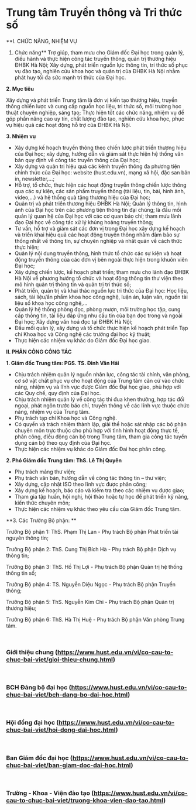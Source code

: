 # Trung tâm Truyền thông và Tri thức số
**I. CHỨC NĂNG, NHIỆM VỤ
1. Chức năng**
Trợ giúp, tham mưu cho Giám đốc Đại học trong quản lý, điều hành và thực hiện công tác truyền thông, quản trị thương hiệu ĐHBK Hà Nội; Xây dựng, phát triển nguồn lực thông tin, tri thức số phục vụ đào tạo, nghiên cứu khoa học và quản trị của ĐHBK Hà Nội nhằm phát huy tối đa sức mạnh tri thức của Đại học.

**2. Mục tiêu**

Xây dựng và phát triển Trung tâm là đơn vị kiến tạo thương hiệu, truyền thông chiến lược và cung cấp nguồn học liệu, tri thức số, môi trường học thuật chuyên nghiệp, sáng tạo; Thực hiện tốt các chức năng, nhiệm vụ để góp phần nâng cao uy tín, chất lượng đào tạo, nghiên cứu khoa học, phục vụ hiệu quả các hoạt động hỗ trợ của ĐHBK Hà Nội.

**3. Nhiệm vụ**
- Xây dựng kế hoạch truyền thông theo chiến lược phát triển thương hiệu của Đại học; xây dựng, hướng dẫn và giám sát thực hiện hệ thống văn bản quy định về công tác truyền thông của Đại học;
- Xây dựng và quản trị hiệu quả các kênh truyền thông đa phương tiện chính thức của Đại học: website (hust.edu.vn), mạng xã hội, đặc san bản in, newsletter,...;
- Hỗ trợ, tổ chức, thực hiện các hoạt động truyền thông chiến lược thông qua các sự kiện, các sản phẩm truyền thông (tài liệu, tin, bài, hình ảnh, video,…) và hệ thống quà tặng thương hiệu của Đại học;
- Quản trị và phát triển thương hiệu ĐHBK Hà Nội; Quản lý thông tin, hình ảnh của Đại học trên các phương tiện thông tin đại chúng; là đầu mối quản lý quan hệ của Đại học với các cơ quan báo chí; tham mưu lãnh đạo Đại học về công tác xử lý khủng hoảng truyền thông;
- Tư vấn, hỗ trợ và giám sát các đơn vị trong Đại học xây dựng kế hoạch và triển khai hiệu quả các hoạt động truyền thông nhằm đảm bảo sự thống nhất về thông tin, sự chuyên nghiệp và nhất quán về cách thức thực hiện;
- Quản lý nội dung truyền thông, hình thức tổ chức các sự kiện và hoạt động truyền thông của các đơn vị bên ngoài thực hiện trong khuôn viên Đại học;
- Xây dựng chiến lược, kế hoạch phát triển; tham mưu cho lãnh đạo ĐHBK Hà Nội về phương hướng tổ chức và hoạt động thông tin thư viện theo mô hình quản trị thông tin và quản trị tri thức số;
- Phát triển, quản trị và khai thác nguồn lực tri thức của Đại học: Học liệu, sách, tài liệu/ấn phẩm khoa học công nghệ, luận án, luận văn, nguồn tài liệu số khoa học công nghệ,…
- Quản lý hệ thống phòng đọc, phòng mượn, môi trường học tập, cung cấp thông tin, tài liệu đáp ứng nhu cầu tin của bạn đọc trong và ngoài Đại học; Xây dựng văn hoá đọc tại ĐHBK Hà Nội;
- Đầu mối quản lý, xây dựng và tổ chức thực hiện kế hoạch phát triển Tạp chí Khoa học và Công nghệ các trường đại học kỹ thuật;
- Thực hiện các nhiệm vụ khác do Giám đốc Đại học giao.

**II. PHÂN CÔNG CÔNG TÁC**

**1. Giám đốc Trung tâm: PGS. TS. Đinh Văn Hải**
- Chịu trách nhiệm quản lý nguồn nhân lực, công tác tài chính, văn phòng, cơ sở vật chất phục vụ cho hoạt động của Trung tâm căn cứ vào chức năng, nhiệm vụ và lĩnh vực được Giám đốc Đại học giao, phù hợp với các Quy chế, quy định của Đại học.
- Chịu trách nhiệm quản lý về công tác thi đua khen thưởng, hợp tác đối ngoại, phát ngôn trước báo chí, truyền thông về các lĩnh vực thuộc chức năng, nhiệm vụ của Trung tâm.
- Phụ trách tạp chí Khoa học và Công nghệ.
- Có quyền và trách nhiệm thành lập, giải thể hoặc sát nhập các bộ phận chuyên môn trực thuộc cho phù hợp với tình hình hoạt động thực tế, phân công, điều động cán bộ trong Trung tâm, tham gia công tác tuyển dụng cán bộ theo quy định của Đại học.
- Thực hiện các nhiệm vụ khác do Giám đốc Đai học phân công.

**2. Phó Giám đốc Trung tâm: ThS. Lê Thị Quyên**
- Phụ trách mảng thư viện;
- Phụ trách văn bản, hướng dẫn về công tác thông tin – thư viện;
- Xây dựng, cập nhật ISO theo lĩnh vực được phân công;
- Xây dựng kế hoạch, báo cáo và kiểm tra theo các nhiệm vụ được giao;
- Tham gia tập huấn, hội nghị, hội thảo hoặc tự học để phát triển kỹ năng, kiến thức chuyên môn;
- Thực hiện các nhiệm vụ khác theo yêu cầu của Giám đốc Trung tâm.

**3. Các Trưởng Bộ phận: **

Trưởng Bộ phận 1: ThS. Phạm Thị Lan - Phụ trách Bộ phận Phát triển tài nguyên thông tin;

Trưởng Bộ phận 2: ThS. Cung Thị Bích Hà - Phụ trách Bộ phận Dịch vụ thông tin;

Trưởng Bộ phận 3: ThS. Hồ Thị Lợi - Phụ trách Bộ phận Quản trị hệ thống thông tin số;

Trưởng Bộ phận 4: TS. Nguyễn Diệu Ngọc - Phụ trách Bộ phận Truyền thông; 

Trưởng Bộ phận 5: ThS. Nguyễn Kim Chi - Phụ trách Bộ phận Quản trị thương hiệu; 

Trưởng Bộ phận 6: ThS. Hà Thị Huệ - Phụ trách Bộ phận Văn phòng Trung tâm. 

 <h3>Giới thiệu chung (https://www.hust.edu.vn/vi/co-cau-to-chuc-bai-viet/gioi-thieu-chung.html)</h3>
 <h3>BCH Đảng bộ đại học (https://www.hust.edu.vn/vi/co-cau-to-chuc-bai-viet/bch-dang-bo-dai-hoc.html)</h3>
 <h3>Hội đồng đại học (https://www.hust.edu.vn/vi/co-cau-to-chuc-bai-viet/hoi-dong-dai-hoc.html)</h3>
 <h3>Ban Giám đốc đại học (https://www.hust.edu.vn/vi/co-cau-to-chuc-bai-viet/ban-giam-doc-dai-hoc.html)</h3>
 <h3>Trường - Khoa - Viện đào tạo (https://www.hust.edu.vn/vi/co-cau-to-chuc-bai-viet/truong-khoa-vien-dao-tao.html)</h3>